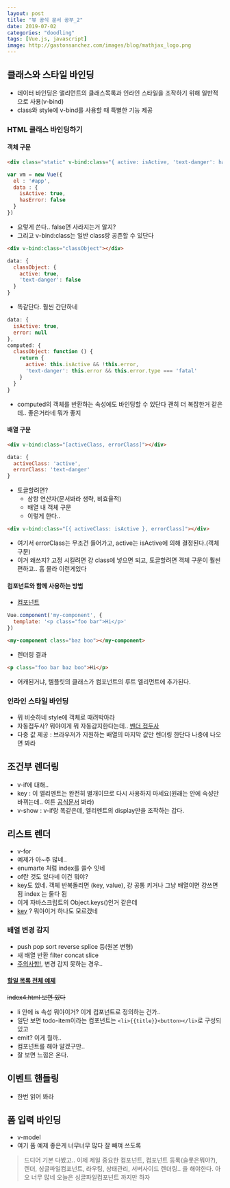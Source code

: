 ```yaml
---
layout: post
title: "뷰 공식 문서 공부_2"
date: 2019-07-02
categories: "doodling"
tags: [Vue.js, javascript]
image: http://gastonsanchez.com/images/blog/mathjax_logo.png
---
```



## 클래스와 스타일 바인딩

- 데이터 바인딩은 앨리먼트의 클래스목록과 인라인 스타일을 조작하기 위해 일반적으로 사용(v-bind)
- class와 style에 v-bind를 사용할 때 특별한 기능 제공

### HTML 클래스 바인딩하기

#### 객체 구문


```html
<div class="static" v-bind:class="{ active: isActive, 'text-danger': hasError }"></div>
```


```js
var vm = new Vue({
  el : '#app',
  data : {
    isActive: true,
    hasError: false
  }
})
```


- 요렇게 쓴다.. false면 사라지는거 알지?
- 그리고 v-bind:class는 일반 class랑 공존할 수 있단다


```html
<div v-bind:class="classObject"></div>
```


```js
data: {
  classObject: {
    active: true,
    'text-danger': false
  }
}
```


- 똑같단다. 훨씬 간단하네


```js
data: {
  isActive: true,
  error: null
},
computed: {
  classObject: function () {
    return {
      active: this.isActive && !this.error,
      'text-danger': this.error && this.error.type === 'fatal'
    }
  }
}
```


- computed의 객체를 반환하는 속성에도 바인딩할 수 있단다 괜히 더 복잡한거 같은데.. 좋은거라네 뭐가 좋지


#### 배열 구문


```html
<div v-bind:class="[activeClass, errorClass]"></div>
```


```js
data: {
  activeClass: 'active',
  errorClass: 'text-danger'
}
```


- 토글할려면?
  - 삼항 연산자(문서봐라 생략, 비효율적)
  - 배열 내 객체 구문
  - 이렇게 한다..
  
  
```html
<div v-bind:class="[{ activeClass: isActive }, errorClass]"></div>
```


- 여기서 errorClass는 무조건 들어가고, active는 isActive에 의해 결정된다.(객체 구문)
- 이거 왜쓰지? 고정 시킬려면 걍 class에 넣으면 되고, 토글할려면 객체 구문이 훨씬 편하고.. 흠 몰라 이런게있다

#### 컴포넌트와 함께 사용하는 방법

- [컴포넌트](https://kr.vuejs.org/v2/guide/components.html)


```js
Vue.component('my-component', {
  template: '<p class="foo bar">Hi</p>'
})
```


```html
<my-component class="baz boo"></my-component>
```


- 렌더링 결과


```html
<p class="foo bar baz boo">Hi</p>
```


- 어캐된거냐, 템플릿의 클래스가 컴포넌트의 루트 엘리먼트에 추가된다.

### 인라인 스타일 바인딩

- 뭐 비슷하네 style에 객체로 때려박아라
- 자동접두사? 뭐야이게 뭐 자동감지한다는데.. [벤더 접두사](https://developer.mozilla.org/en-US/docs/Glossary/Vendor_Prefix)
- 다중 값 제공 : 브라우저가 지원하는 배열의 마지막 값만 렌더링 한단다 나중에 나오면 봐라

## 조건부 렌더링

- v-if에 대해..
- key : 이 엘리멘트는 완전히 별개이므로 다시 사용하지 마세요(원래는 안에 속성만 바뀌는데.. 여튼 [공식문서](https://kr.vuejs.org/v2/guide/conditional.html#key%EB%A5%BC-%EC%9D%B4%EC%9A%A9%ED%95%9C-%EC%9E%AC%EC%82%AC%EC%9A%A9-%EA%B0%80%EB%8A%A5%ED%95%9C-%EC%97%98%EB%A6%AC%EB%A8%BC%ED%8A%B8-%EC%A0%9C%EC%96%B4) 봐라)
- v-show : v-if랑 똑같은데, 엘리멘트의 display만을 조작하는 갑다.


## 리스트 렌더

- v-for
- 예제가 아~주 많네..
- enumarte 처럼 index를 쓸수 잇네
- of란 것도 있다네 이건 뭐야? 
- key도 있네. 객체 반복돌리면 (key, value), 걍 공통 키거나 그냥 배열이면 걍쓰면됨 index 는 둘다 됨
- 이게 자바스크립트의 Object.keys()인거 같은데
- [key](https://kr.vuejs.org/v2/guide/list.html#key) ? 뭐야이거 하나도 모르겠네

### 배열 변경 감지

- push pop sort reverse splice 등(원본 변형)
- 새 배열 반환 filter concat slice
- [주의사항!](https://kr.vuejs.org/v2/guide/list.html#%EC%A3%BC%EC%9D%98-%EC%82%AC%ED%95%AD), 변경 감지 못하는 경우..

#### [할일 목록 전체 예제](https://kr.vuejs.org/v2/guide/list.html#v-for-%EC%99%80-%EC%BB%B4%ED%8F%AC%EB%84%8C%ED%8A%B8)

~~index4.html 보면 있다~~
- li 안에 is 속성 뭐야이거? 이게 컴포넌트로 정의하는 건가..
- 일단 보면 todo-item이라는 컴포넌트는 `<li>{{title}}<button></li>`로 구성되있고
- emit? 이게 뭘까..
- 컴포넌트를 해야 알겠구만..
- 잘 보면 느낌은 온다.
  
## 이벤트 핸들링

- 한번 읽어 봐라

## 폼 입력 바인딩

- v-model
- 여기 폼 예제 좋은게 너무너무 많다 잘 빼껴 쓰도록




> 드디어 기본 다봤고.. 이제 제일 중요한 컴포넌트, 컴포넌트 등록(슬롯은뭐야?), 렌더, 싱글파일컴포넌트, 라우팅, 상태관리, 서버사이드 렌더링.. 을 해야한다. 아오 너무 많네 오늘은 싱글파일컴포넌트 까지만 하자



                                                                               
